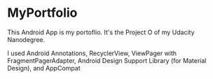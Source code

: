 # MyPortfolio

This Android App is my portoflio.
It's the Project O of my Udacity Nanodegree.

I used Android Annotations, RecyclerView, ViewPager with FragmentPagerAdapter, Android Design Support Library (for Material Design), and AppCompat
